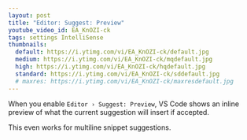 ```yaml
---
layout: post
title: "Editor: Suggest: Preview"
youtube_video_id: EA_KnOZI-ck
tags: settings IntelliSense
thumbnails:
  default: https://i.ytimg.com/vi/EA_KnOZI-ck/default.jpg
  medium: https://i.ytimg.com/vi/EA_KnOZI-ck/mqdefault.jpg
  high: https://i.ytimg.com/vi/EA_KnOZI-ck/hqdefault.jpg
  standard: https://i.ytimg.com/vi/EA_KnOZI-ck/sddefault.jpg
  # maxres: https://i.ytimg.com/vi/EA_KnOZI-ck/maxresdefault.jpg
---
```


When you enable `Editor › Suggest: Preview`, VS Code shows an inline preview of what the current suggestion will insert if accepted.

This even works for multiline snippet suggestions.